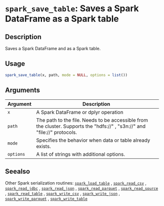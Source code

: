 # `spark_save_table`: Saves a Spark DataFrame as a Spark table

## Description


 Saves a Spark DataFrame and as a Spark table.


## Usage

```r
spark_save_table(x, path, mode = NULL, options = list())
```


## Arguments

Argument      |Description
------------- |----------------
```x```     |     A Spark DataFrame or dplyr operation
```path```     |     The path to the file. Needs to be accessible from the cluster. Supports the "hdfs://" , "s3n://" and "file://" protocols.
```mode```     |     Specifies the behavior when data or table already exists.
```options```     |     A list of strings with additional options.

## Seealso


 Other Spark serialization routines: [`spark_load_table`](spark_load_table.html) ,
  [`spark_read_csv`](spark_read_csv.html) ,
  [`spark_read_jdbc`](spark_read_jdbc.html) ,
  [`spark_read_json`](spark_read_json.html) ,
  [`spark_read_parquet`](spark_read_parquet.html) ,
  [`spark_read_source`](spark_read_source.html) ,
  [`spark_read_table`](spark_read_table.html) ,
  [`spark_write_csv`](spark_write_csv.html) ,
  [`spark_write_json`](spark_write_json.html) ,
  [`spark_write_parquet`](spark_write_parquet.html) ,
  [`spark_write_table`](spark_write_table.html) 


